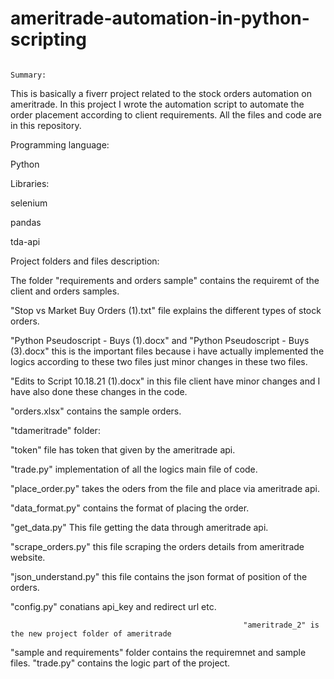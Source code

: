 # ameritrade-automation-in-python-scripting
                                                                       Summary:

This is basically a fiverr project related to the stock orders automation on ameritrade. In this project I wrote the automation script to automate the order placement according to client requirements. All the files and code are in this repository.

Programming language: 

Python

Libraries:

selenium

pandas

tda-api


Project folders and files description:

The folder "requirements and orders sample" contains the requiremt of the client and orders samples.

"Stop vs Market Buy Orders (1).txt" file explains the different types of stock orders.

"Python Pseudoscript - Buys (1).docx" and "Python Pseudoscript - Buys (3).docx" this is the important files because i have actually implemented the logics according to these two files just minor changes in these two files.

"Edits to Script 10.18.21 (1).docx" in this file client have minor changes and I have also done these changes in the code.

"orders.xlsx" contains the sample orders.


"tdameritrade" folder:

"token" file has token that given by the ameritrade api.

"trade.py" implementation of all the logics main file of code.

"place_order.py" takes the oders from the file and place via ameritrade api.

"data_format.py" contains the format of placing the order.

"get_data.py" This file getting the data through ameritrade api.

"scrape_orders.py" this file scraping the orders details from ameritrade website.

"json_understand.py" this file contains the json format of position of the orders.

"config.py" conatians api_key and redirect url etc.

                                                        "ameritrade_2" is the new project folder of ameritrade
"sample and requirements" folder contains the requiremnet and sample files.
"trade.py" contains the logic part of the project.


